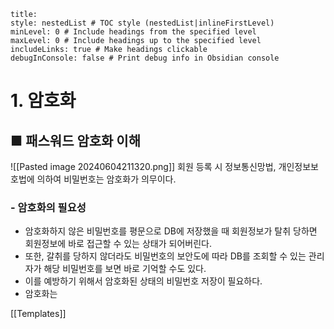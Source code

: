 ```table-of-contents
title: 
style: nestedList # TOC style (nestedList|inlineFirstLevel)
minLevel: 0 # Include headings from the specified level
maxLevel: 0 # Include headings up to the specified level
includeLinks: true # Make headings clickable
debugInConsole: false # Print debug info in Obsidian console
```

# 1. 암호화
## ■ 패스워드 암호화 이해
![[Pasted image 20240604211320.png]]
회원 등록 시 정보통신망법, 개인정보보호법에 의하여 비밀번호는 암호화가 의무이다.
### - 암호화의 필요성
- 암호화하지 않은 비밀번호를 평문으로 DB에 저장했을 때 회원정보가 탈취 당하면 회원정보에  바로 접근할 수 있는 상태가 되어버린다.
- 또한, 갈취를 당하지 않더라도 비밀번호의 보안도에 따라 DB를 조회할 수 있는 관리자가 해당 비밀번호를 보면 바로 기억할 수도 있다.
- 이를 예방하기 위해서 암호화된 상태의 비밀번호 저장이 필요하다.
- 암호화는 






[[Templates]]
